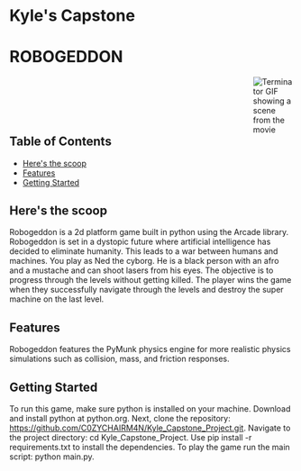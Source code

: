 # Kyle's Capstone

# **ROBOGEDDON**

<img src="https://i.giphy.com/media/v1.Y2lkPTc5MGI3NjExZDFqaXU2NnNteWlmZWRtcmRqY2wyaDR0bmx4ODV2cGNkejV3ZnF4ZiZlcD12MV9pbnRlcm5hbF9naWZfYnlfaWQmY3Q9Zw/IZY2SE2JmPgFG/giphy.gif" alt="Terminator GIF showing a scene from the movie" style="float: right; margin-left: 500px;">

## Table of Contents
- [Here's the scoop](#heres-the-scoop)
- [Features](#features)
- [Getting Started](#getting-started)


## Here's the scoop
Robogeddon is a 2d platform game built in python using the Arcade library. Robogeddon is set in a dystopic future where artificial intelligence has decided to eliminate humanity. This leads to a war between humans and machines. You play as Ned the cyborg. He is a black person with an afro and a mustache and can shoot lasers from his eyes. The objective is to progress through the levels without getting killed. The player wins the game when they successfully navigate through the levels and destroy the super machine on the last level.

## Features
Robogeddon features the PyMunk physics engine for more realistic physics simulations such as collision, mass, and friction responses. 

## Getting Started
To run this game, make sure python is installed on your machine. Download and install python at python.org. Next, clone the repository: https://github.com/C0ZYCHAIRM4N/Kyle_Capstone_Project.git. Navigate to the project directory: cd Kyle_Capstone_Project. Use pip install -r requirements.txt to install the dependencies. To play the game run the main script: python main.py.








